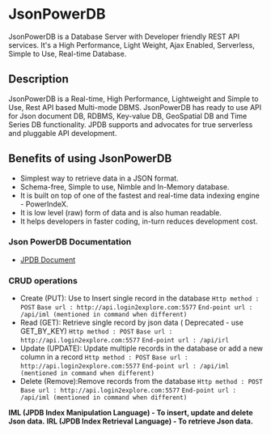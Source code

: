 # JsonPowerDB
JsonPowerDB is a Database Server with Developer friendly REST API services. It's a High Performance, Light Weight, Ajax Enabled, Serverless, Simple to Use, Real-time Database.

## Description
JsonPowerDB is a Real-time, High Performance, Lightweight and Simple to Use, Rest API based Multi-mode DBMS. JsonPowerDB has ready to use API for Json document DB, RDBMS, Key-value DB, GeoSpatial DB and Time Series DB functionality. JPDB supports and advocates for true serverless and pluggable API development.

## Benefits of using JsonPowerDB
* Simplest way to retrieve data in a JSON format.
* Schema-free, Simple to use, Nimble and In-Memory database.
* It is built on top of one of the fastest and real-time data indexing engine - PowerIndeX.
* It is low level (raw) form of data and is also human readable.
* It helps developers in faster coding, in-turn reduces development cost.

### Json PowerDB Documentation
* [JPDB Document](http://login2explore.com/jpdb/docs.html)

### CRUD operations
* Create (PUT): Use to Insert single record in the database
 `Http method : POST`
`Base url : http://api.login2explore.com:5577`
`End-point url : /api/iml (mentioned in command when different)`
* Read (GET): Retrieve single record by json data ( Deprecated - use GET_BY_KEY)
 `Http method : POST`
`Base url : http://api.login2explore.com:5577`
`End-point url : /api/irl`
* Update (UPDATE): Update multiple records in the database or add a new column in a record
 `Http method : POST`
`Base url : http://api.login2explore.com:5577`
`End-point url : /api/iml (mentioned in command when different)`
* Delete (Remove):Remove records from the database
 `Http method : POST`
`Base url : http://api.login2explore.com:5577`
`End-point url : /api/iml (mentioned in command when different)`

**IML (JPDB Index Manipulation Language) - To insert, update and delete Json data.**
**IRL (JPDB Index Retrieval Language) - To retrieve Json data.**

